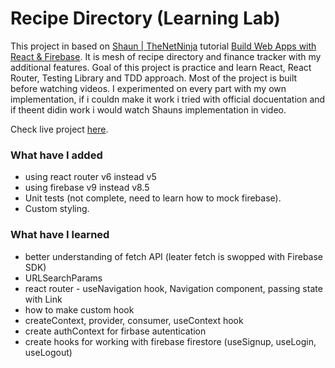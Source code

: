 # Recipe Directory (Learning Lab)

This project in based on [Shaun | TheNetNinja](https://www.youtube.com/TheNetNinja) tutorial [Build Web Apps with React & Firebase](https://www.udemy.com/course/build-web-apps-with-react-firebase/).
It is mesh of recipe directory and finance tracker with my additional features.
Goal of this project is practice and learn React, React Router, Testing Library and TDD approach. Most of the project is built before watching videos. I experimented on every part with my own implementation, if i couldn make it work i tried with official docuentation and if theent didin work i would watch Shauns implementation in video.

Check live project [here](https://mojotron.github.io/recipe-directory/).

### What have I added

- using react router v6 instead v5
- using firebase v9 instead v8.5
- Unit tests (not complete, need to learn how to mock firebase). 
- Custom styling.

### What have I learned

- better understanding of fetch API (leater fetch is swopped with Firebase SDK)
- URLSearchParams
- react router - useNavigation hook, Navigation component, passing state with Link
- how to make custom hook
- createContext, provider, consumer, useContext hook
- create authContext for firbase autentication
- create hooks for working with firebase firestore (useSignup, useLogin, useLogout)
